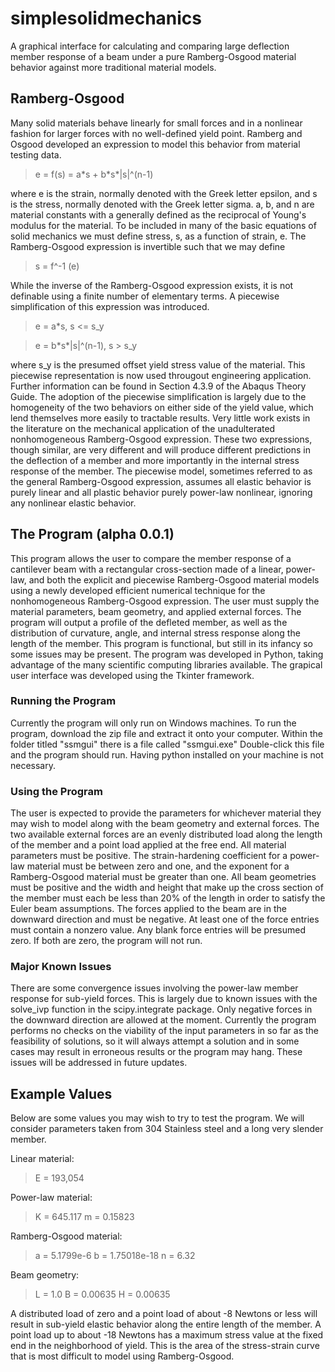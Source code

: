 # simplesolidmechanics
A graphical interface for calculating and comparing large deflection member response of a beam under a pure Ramberg-Osgood material behavior against more traditional material models.
## Ramberg-Osgood
Many solid materials behave linearly for small forces and in a nonlinear fashion for larger forces with no well-defined yield point. Ramberg and Osgood developed an expression to model this behavior from material testing data.

>e = f(s) = a\*s + b\*s\*|s|^(n-1)

where e is the strain, normally denoted with the Greek letter epsilon, and s is the stress, normally denoted with the Greek letter sigma. a, b, and n are material constants with a generally defined as the reciprocal of Young's modulus for the material. To be included in many of the basic equations of solid mechanics we must define stress, s, as a function of strain, e. The Ramberg-Osgood expression is invertible such that we may define

>s = f^-1 (e)

While the inverse of the Ramberg-Osgood expression exists, it is not definable using a finite number of elementary terms. A piecewise simplification of this expression was introduced.

>e = a\*s,   s <= s_y

>e = b\*s\*|s|^(n-1),   s > s_y

where s_y is the presumed offset yield stress value of the material. This piecewise representation is now used througout engineering application. Further information can be found in Section 4.3.9 of the Abaqus Theory Guide. The adoption of the piecewise simplification is largely due to the homogeneity of the two behaviors on either side of the yield value, which lend themselves more easily to tractable results. Very little work exists in the literature on the mechanical application of the unadulterated nonhomogeneous Ramberg-Osgood expression. These two expressions, though similar, are very different and will produce different predictions in the deflection of a member and more importantly in the internal stress response of the member. The piecewise model, sometimes referred to as the general Ramberg-Osgood expression, assumes all elastic behavior is purely linear and all plastic behavior purely power-law nonlinear, ignoring any nonlinear elastic behavior.

## The Program (alpha 0.0.1)
This program allows the user to compare the member response of a cantilever beam with a rectangular cross-section made of a linear, power-law, and both the explicit and piecewise Ramberg-Osgood material models using a newly developed efficient numerical technique for the nonhomogeneous Ramberg-Osgood expression. The user must supply the material parameters, beam geometry, and applied external forces. The program will output a profile of the defleted member, as well as the distribution of curvature, angle, and internal stress response along the length of the member. This program is functional, but still in its infancy so some issues may be present. The program was developed in Python, taking advantage of the many scientific computing libraries available. The grapical user interface was developed using the Tkinter framework.

### Running the Program
Currently the program will only run on Windows machines. To run the program, download the zip file and extract it onto your computer. Within the folder titled "ssmgui" there is a file called "ssmgui.exe" Double-click this file and the program should run. Having python installed on your machine is not necessary.

### Using the Program
The user is expected to provide the parameters for whichever material they may wish to model along with the beam geometry and external forces. The two available external forces are an evenly distributed load along the length of the member and a point load applied at the free end. All material parameters must be positive. The strain-hardening coefficient for a power-law material must be between zero and one, and the exponent for a Ramberg-Osgood material must be greater than one. All beam geometries must be positive and the width and height that make up the cross section of the member must each be less than 20% of the length in order to satisfy the Euler beam assumptions. The forces applied to the beam are in the downward direction and must be negative. At least one of the force entries must contain a nonzero value. Any blank force entries will be presumed zero. If both are zero, the program will not run.

### Major Known Issues
There are some convergence issues involving the power-law member response for sub-yield forces. This is largely due to known issues with the solve_ivp function in the scipy.integrate package. Only negative forces in the downward direction are allowed at the moment. Currently the program performs no checks on the viability of the input parameters in so far as the feasibility of solutions, so it will always attempt a solution and in some cases may result in erroneous results or the program may hang. These issues will be addressed in future updates.

## Example Values
Below are some values you may wish to try to test the program. We will consider parameters taken from 304 Stainless steel and a long very slender member.

Linear material:
>E = 193,054

Power-law material:
>K = 645.117
>m = 0.15823

Ramberg-Osgood material:
>a = 5.1799e-6
>b = 1.75018e-18
>n = 6.32

Beam geometry:
>L = 1.0
>B = 0.00635
>H = 0.00635

A distributed load of zero and a point load of about -8 Newtons or less will result in sub-yield elastic behavior along the entire length of the member. A point load up to about -18 Newtons has a maximum stress value at the fixed end in the neighborhood of yield. This is the area of the stress-strain curve that is most difficult to model using Ramberg-Osgood.
